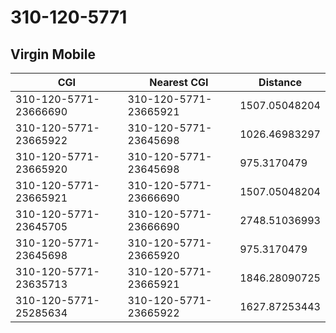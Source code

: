 # 310-120-5771
## Virgin Mobile


| CGI | Nearest CGI | Distance |
|-----|-------------|----------|
| 310-120-5771-23666690 | 310-120-5771-23665921 | 1507.05048204 |
| 310-120-5771-23665922 | 310-120-5771-23645698 | 1026.46983297 |
| 310-120-5771-23665920 | 310-120-5771-23645698 | 975.3170479 |
| 310-120-5771-23665921 | 310-120-5771-23666690 | 1507.05048204 |
| 310-120-5771-23645705 | 310-120-5771-23666690 | 2748.51036993 |
| 310-120-5771-23645698 | 310-120-5771-23665920 | 975.3170479 |
| 310-120-5771-23635713 | 310-120-5771-23665921 | 1846.28090725 |
| 310-120-5771-25285634 | 310-120-5771-23665922 | 1627.87253443 |
